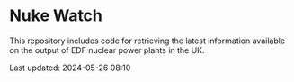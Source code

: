 # Nuke Watch

This repository includes code for retrieving the latest information available on the output of EDF nuclear power plants in the UK.

Last updated: 2024-05-26 08:10